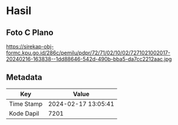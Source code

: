 # Hasil

## Foto C Plano

https://sirekap-obj-formc.kpu.go.id/286c/pemilu/pdpr/72/71/02/10/02/7271021002017-20240216-163838--1dd88646-542d-490b-bba5-da7cc2212aac.jpg


## Metadata

| Key        | Value               |
| ---------- | ------------------- |
| Time Stamp | 2024-02-17 13:05:41 |
| Kode Dapil | 7201                |



